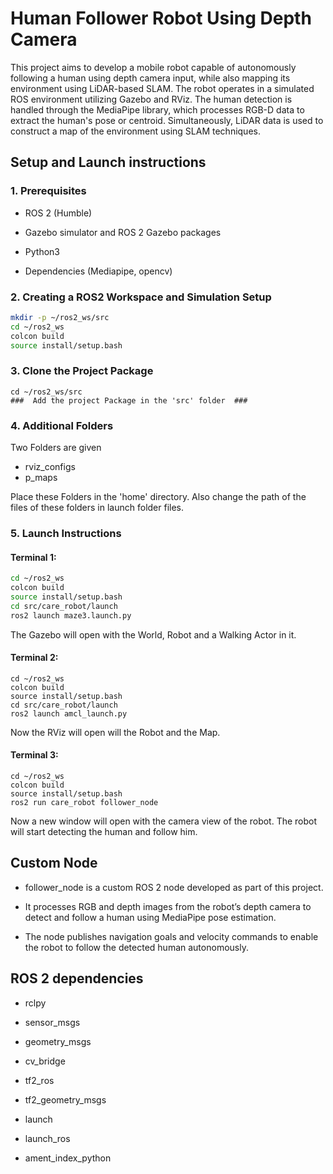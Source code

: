 # Human Follower Robot Using Depth Camera

This project aims to develop a mobile robot capable of autonomously following a human using 
depth camera input, while also mapping its environment using LiDAR-based SLAM. The robot 
operates in a simulated ROS environment utilizing Gazebo and RViz. The human detection is 
handled through the MediaPipe library, which processes RGB-D data to extract the human's pose 
or centroid. Simultaneously, LiDAR data is used to construct a map of the environment using 
SLAM techniques. 

## Setup and Launch instructions
### 1. Prerequisites
* ROS 2 (Humble)

* Gazebo simulator and ROS 2 Gazebo packages

* Python3

* Dependencies (Mediapipe, opencv)



### 2. Creating a ROS2 Workspace and Simulation Setup
```bash
mkdir -p ~/ros2_ws/src
cd ~/ros2_ws
colcon build
source install/setup.bash
```

### 3. Clone the Project Package
```
cd ~/ros2_ws/src
###  Add the project Package in the 'src' folder  ###
```

### 4. Additional Folders 
Two Folders are given
* rviz_configs
* p_maps

Place these Folders in the 'home' directory.
Also change the path of the files of these folders in launch folder files.

### 5. Launch Instructions
#### Terminal 1:

```bash
cd ~/ros2_ws
colcon build
source install/setup.bash
cd src/care_robot/launch
ros2 launch maze3.launch.py
```
The Gazebo will open with the World, Robot and a Walking Actor in it.

#### Terminal 2:
```
cd ~/ros2_ws
colcon build
source install/setup.bash
cd src/care_robot/launch
ros2 launch amcl_launch.py
```
Now the RViz will open will the Robot and the Map.

#### Terminal 3:
```
cd ~/ros2_ws
colcon build
source install/setup.bash
ros2 run care_robot follower_node
```

Now a new window will open with the camera view of the robot. The robot will start detecting the human and follow him.

## Custom Node
* follower_node is a custom ROS 2 node developed as part of this project.


* It processes RGB and depth images from the robot’s depth camera to detect and follow a human using MediaPipe pose estimation.

* The node publishes navigation goals and velocity commands to enable the robot to follow the detected human autonomously.

## ROS 2 dependencies

* rclpy

* sensor_msgs

* geometry_msgs

* cv_bridge

* tf2_ros

* tf2_geometry_msgs

* launch

* launch_ros

* ament_index_python

